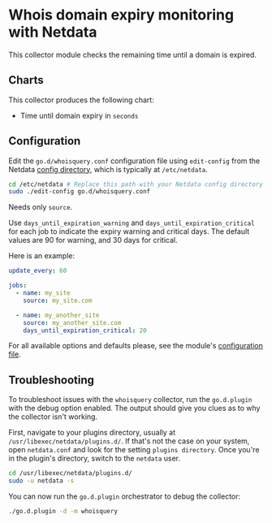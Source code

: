 <!--
title: "Whois domain expiry monitoring with Netdata"
custom_edit_url: https://github.com/netdata/go.d.plugin/edit/master/modules/whoisquery/README.md
sidebar_label: "Whois domain expiry"
-->

# Whois domain expiry monitoring with Netdata

This collector module checks the remaining time until a domain is expired.

## Charts

This collector produces the following chart:

- Time until domain expiry in `seconds`

## Configuration

Edit the `go.d/whoisquery.conf` configuration file using `edit-config` from the
Netdata [config directory](https://learn.netdata.cloud/docs/configure/nodes), which is typically at `/etc/netdata`.

```bash
cd /etc/netdata # Replace this path with your Netdata config directory
sudo ./edit-config go.d/whoisquery.conf
```

Needs only `source`.

Use `days_until_expiration_warning` and `days_until_expiration_critical` for each job to indicate the expiry warning and
critical days. The default values are 90 for warning, and 30 days for critical.

Here is an example:

```yaml
update_every: 60

jobs:
  - name: my_site
    source: my_site.com

  - name: my_another_site
    source: my_another_site.com
    days_until_expiration_critical: 20

```

For all available options and defaults please, see the
module's [configuration file](https://github.com/netdata/go.d.plugin/blob/master/config/go.d/whoisquery.conf).

## Troubleshooting

To troubleshoot issues with the `whoisquery` collector, run the `go.d.plugin` with the debug option enabled. The output
should give you clues as to why the collector isn't working.

First, navigate to your plugins directory, usually at `/usr/libexec/netdata/plugins.d/`. If that's not the case on your
system, open `netdata.conf` and look for the setting `plugins directory`. Once you're in the plugin's directory, switch
to the `netdata` user.

```bash
cd /usr/libexec/netdata/plugins.d/
sudo -u netdata -s
```

You can now run the `go.d.plugin` orchestrator to debug the collector:

```bash
./go.d.plugin -d -m whoisquery
```
